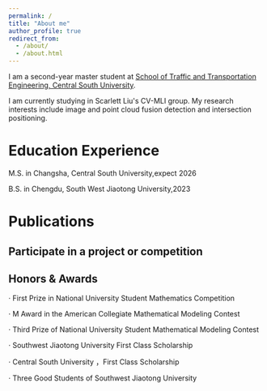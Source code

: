 ```yaml
---
permalink: /
title: "About me"
author_profile: true
redirect_from: 
  - /about/
  - /about.html
---
```

I am a second-year master student at [School of Traffic and Transportation Engineering, Central South University](https://stte.csu.edu.cn/).

I am currently studying in Scarlett Liu's CV-MLI group. My research interests include image and point cloud fusion detection and intersection positioning.

Education Experience
======
M.S. in Changsha, Central South University,expect 2026

B.S. in Chengdu, South West Jiaotong University,2023

Publications
======


Participate in a project or competition
------


Honors & Awards
------
· First Prize in National University Student Mathematics Competition

· M Award in the American Collegiate Mathematical Modeling Contest

· Third Prize of National University Student Mathematical Modeling Contest

· Southwest Jiaotong University First Class Scholarship

· Central South University ，First Class Scholarship

· Three Good Students of Southwest Jiaotong University
